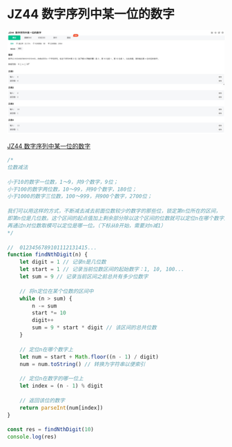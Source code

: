 # JZ44 数字序列中某一位的数字

![1](./img/JZ44%20数字序列中某一位的数字.jpg)

[JZ44 数字序列中某一位的数字](https://www.nowcoder.com/practice/29311ff7404d44e0b07077f4201418f5?tpId=13&tqId=2285751&ru=/exam/oj/ta&qru=/ta/coding-interviews/question-ranking&sourceUrl=%2Fexam%2Foj%2Fta%3FtpId%3D13)

```js
/* 
位数减法

小于10的数字一位数，1～9，共9个数字，9位；
小于100的数字两位数，10～99，共90个数字，180位；
小于1000的数字三位数，100～999，共900个数字，2700位；

我们可以用这样的方式，不断减去减去前面位数较少的数字的那些位，锁定第n位所在的区间，
即第n位是几位数。这个区间的起点值加上剩余部分除以这个区间的位数就可以定位n在哪个数字上，
再通过n对位数取模可以定位是哪一位。（下标从0开始，需要对n减1）
*/

//  0123456789101112131415...
function findNthDigit(n) {
	let digit = 1 // 记录n是几位数
	let start = 1 // 记录当前位数区间的起始数字：1, 10, 100...
	let sum = 9 // 记录当前区间之前总共有多少位数字

	// 将n定位在某个位数的区间中
	while (n > sum) {
		n -= sum
		start *= 10
		digit++
		sum = 9 * start * digit // 该区间的总共位数
	}

	// 定位n在哪个数字上
	let num = start + Math.floor((n - 1) / digit)
	num = num.toString() // 转换为字符串以便索引

	// 定位n在数字的哪一位上
	let index = (n - 1) % digit

	// 返回该位的数字
	return parseInt(num[index])
}

const res = findNthDigit(10)
console.log(res)

```
